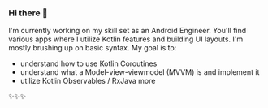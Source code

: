 ### Hi there 🌸 

I'm currently working on my skill set as an Android Engineer. You'll find various apps where I utilize Kotlin features and building UI layouts. I'm mostly brushing up on basic syntax. My goal is to:

- understand how to use Kotlin Coroutines
- understand what a Model-view-viewmodel (MVVM) is and implement it
- utilize Kotlin Observables / RxJava more

✨✨✨


<!--
**lamalice/lamalice** is a ✨ _special_ ✨ repository because its `README.md` (this file) appears on your GitHub profile.

Here are some ideas to get you started:

- 🔭 I’m currently working on ...
- 🌱 I’m currently learning ...
- 👯 I’m looking to collaborate on ...
- 🤔 I’m looking for help with ...
- 💬 Ask me about ...
- 📫 How to reach me: ...
- 😄 Pronouns: ...
- ⚡ Fun fact: ...
-->

